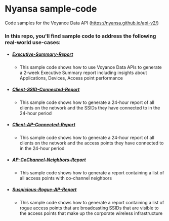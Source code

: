 # Nyansa sample-code
Code samples for the Voyance Data API (https://nyansa.github.io/api-v2/) 

### In this repo, you'll find sample code to address the following real-world use-cases:

* ##### [Executive-Summary-Report](https://github.com/Nyansa/sample-code/tree/master/Executive-Summary-Report)
  * This sample code shows how to use Voyance Data APIs to generate a 2-week Executive Summary report including insights about Applications, Devices, Access point performance

* ##### [Client-SSID-Connected-Report](https://github.com/Nyansa/sample-code/tree/master/Client-SSID-Connected-Report)
  * This sample code shows how to generate a 24-hour report of all clients on the network and the SSIDs they have connected to in the 24-hour period

* ##### [Client-AP-Connected-Report](https://github.com/Nyansa/sample-code/tree/master/Client-AP-Connected-Report)
  * This sample code shows how to generate a 24-hour report of all clients on the network and the access points they have connected to in the 24-hour period
 
* ##### [AP-CoChannel-Neighbors-Report](https://github.com/Nyansa/sample-code/tree/master/AP-CoChannel-Neighbors-Report)
  * This sample code shows how to generate a report containing a list of all access points with co-channel neighbors

* ##### [Suspicious-Rogue-AP-Report](https://github.com/Nyansa/sample-code/tree/master/Suspicious-Rogue-AP-Report)
  * This sample code shows how to generate a report containing a list of rogue access points that are broadcasting SSIDs that are visible to the access points that make up the corporate wireless infrastructure
  
